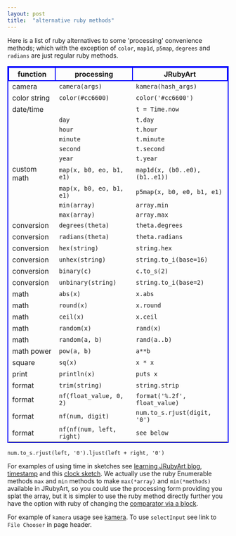```yaml
---
layout: post
title:  "alternative ruby methods"
---
```

<style>
table{
    border-collapse: collapse;
    border-spacing: 0;
    border:2px solid #0000FF;
}

th{
    border:2px solid #0000FF;
}
</style>
Here is a list of ruby alternatives to some 'processing' convenience methods; which with the exception of `color`, `map1d`, `p5map`, `degrees` and `radians` are just regular ruby methods.

|function       |processing            |JRubyArt           |
|----------     |-------------       |------               |
|camera         |`camera(args)`      |`kamera(hash_args)`  |
|color string   |`color(#cc6600)`      |`color('#cc6600')` |
|date/time      |                      |`t = Time.now`       |
|               |`day`                   |`t.day`              |
|               |`hour`                  |`t.hour`             |
|               |`minute`                |`t.minute`           |
|               |`second`                |`t.second`           |
|               |`year`                  |`t.year`             |
|custom math    |`map(x, b0, eo, b1, e1)`|`map1d(x, (b0..e0), (b1..e1))`|
|               |`map(x, b0, eo, b1, e1)`|`p5map(x, b0, e0, b1, e1)`|
|               |`min(array)`            |`array.min`       |
|               |`max(array)`            |`array.max`       |
|conversion     |`degrees(theta)`        |`theta.degrees`    |
|conversion     |`radians(theta)`        |`theta.radians`    |
|conversion     |`hex(string)`           |`string.hex`       |
|conversion     |`unhex(string)`         |`string.to_i(base=16)`|
|conversion     |`binary(c)`             |`c.to_s(2)`        |
|conversion     |`unbinary(string)`      |`string.to_i(base=2)`|
|math           |`abs(x)`                |`x.abs`            |
|math           |`round(x)`              |`x.round`          |
|math           |`ceil(x)`               |`x.ceil`           |
|math           |`random(x)`             |`rand(x)`          |
|math           |`random(a, b)`          |`rand(a..b)`       |
|math power     |`pow(a, b)`             |`a**b`             |
|square         |`sq(x)`                 |`x * x`            |
|print          |`println(x)`            |`puts x`           |
|format         |`trim(string)`          |`string.strip`     |
|format         |`nf(float_value, 0, 2)` |`format('%.2f', float_value)`|
|format         |`nf(num, digit)`        |`num.to_s.rjust(digit, '0')`|
|format         |`nf(nf(num, left, right)`|`see below`     |

`num.to_s.rjust(left, '0').ljust(left + right, '0')`

For examples of using time in sketches see [learning JRubyArt blog][time], [timestamp][timestamp] and this [clock sketch][clock]. We actually use the ruby Enumerable methods `max` and `min` methods to make `max(*array)` and `min(*methods)` available in JRubyArt, so you could use the processing form providing you splat the array, but it is simpler to use the ruby method directly further you have the option with ruby of changing the [comparator via a block][comparator].

For example of `kamera` usage see [kamera][kamera]. To use `selectInput` see link to `File Chooser` in page header.

[time]:https://monkstone.github.io/time
[timestamp]:https://monkstone.github.io/timestamp/
[clock]:https://github.com/ruby-processing/JRubyArt-examples/blob/master/processing_app/library/fastmath/clock.rb
[kamera]:https://github.com/ruby-processing/JRubyArt-examples/blob/master/processing_app/basics/camera/kmove_eye.rb
[comparator]:http://ruby-doc.org/core-2.4.0/Enumerable.html#method-i-max
